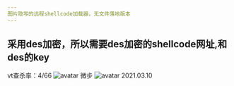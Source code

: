 ```yaml
---
图片隐写的远程shellcode加载器，无文件落地版本
---
```

采用des加密，所以需要des加密的shellcode网址,和des的key
---
vt查杀率：4/66
![avatar](https://github.com/TRYblog/shellcode-load-web/blob/main/123.png)
微步
![avatar](https://github.com/TRYblog/shellcode-load-web/blob/main/456.png)
2021.03.10
